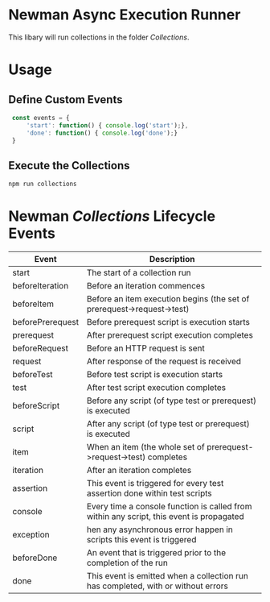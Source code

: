 # Newman Async Execution Runner

This libary will run collections in the folder *Collections*.

# Usage

## Define Custom Events

```javascript
 const events = {
     'start': function() { console.log('start');},
     'done': function() { console.log('done');}
 }
```

## Execute the Collections

```javascript
npm run collections
```


#  Newman *Collections* Lifecycle Events

Event | Description
------------ | -------------
start	| The start of a collection run
beforeIteration | Before an iteration commences
beforeItem	| Before an item execution begins (the set of prerequest->request->test)
beforePrerequest	| Before prerequest script is execution starts
prerequest	| After prerequest script execution completes
beforeRequest	| Before an HTTP request is sent
request	| After response of the request is received
beforeTest	| Before test script is execution starts
test	| After test script execution completes
beforeScript	| Before any script (of type test or prerequest) is executed
script	| After any script (of type test or prerequest) is executed
item	| When an item (the whole set of prerequest->request->test) completes
iteration	| After an iteration completes
assertion	| This event is triggered for every test assertion done within test scripts
console	| Every time a console function is called from within any script, this event is propagated
exception	| hen any asynchronous error happen in scripts this event is triggered
beforeDone	| An event that is triggered prior to the completion of the run
done	| This event is emitted when a collection run has completed, with or without errors
